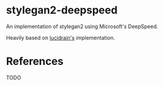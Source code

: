 # stylegan2-deepspeed

An implementation of stylegan2 using Microsoft's DeepSpeed.

Heavily based on [lucidrain's](https://github.com/lucidrains/stylegan2-pytorch) implementation.

# References

TODO